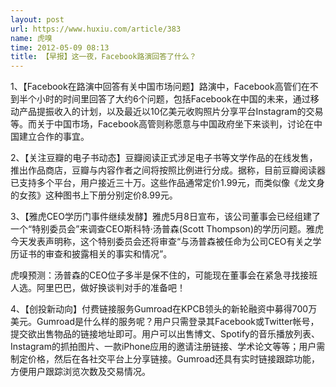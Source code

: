 ```yaml
---
layout: post
url: https://www.huxiu.com/article/383
name: 虎嗅
time: 2012-05-09 08:13
title: 【早报】这一夜，Facebook路演回答了什么？
---
```

1、【Facebook在路演中回答有关中国市场问题】路演中，Facebook高管们在不到半个小时的时间里回答了大约6个问题，包括Facebook在中国的未来，通过移动产品提振收入的计划，以及最近以10亿美元收购照片分享平台Instagram的交易等。而关于中国市场，Facebook高管则称愿意与中国政府坐下来谈判，讨论在中国建立合作的事宜。

2、【关注豆瓣的电子书动态】豆瓣阅读正式涉足电子书等文学作品的在线发售，推出作品商店，豆瓣与内容作者之间将按照比例进行分成。据称，目前豆瓣阅读器已支持多个平台，用户接近三十万。这些作品通常定价1.99元，而类似像《龙文身的女孩》这种图书上下册分别定价8.99元。

3、【雅虎CEO学历门事件继续发酵】雅虎5月8日宣布，该公司董事会已经组建了一个“特别委员会”来调查CEO斯科特·汤普森(Scott Thompson)的学历问题。雅虎今天发表声明称，这个特别委员会还将审查“与汤普森被任命为公司CEO有关之学历证书的审查和披露相关的事实和情况”。

虎嗅预测：汤普森的CEO位子多半是保不住的，可能现在董事会在紧急寻找接班人选。阿里巴巴，做好换谈判对手的准备吧！

4、【创投新动向】付费链接服务Gumroad在KPCB领头的新轮融资中募得700万美元。Gumroad是什么样的服务呢？用户只需登录其Facebook或Twitter帐号，提交欲出售物品的链接地址即可。用户可以出售博文、Spotify的音乐播放列表、Instagram的抓拍图片、一款iPhone应用的邀请注册链接、学术论文等等；用户需制定价格，然后在各社交平台上分享链接。Gumroad还具有实时链接跟踪功能，方便用户跟踪浏览次数及交易情况。

